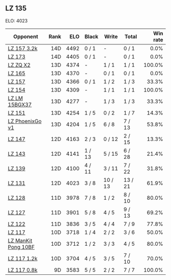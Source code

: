 ## LZ 135 ##

ELO: 4023

Opponent | Rank | ELO | Black | Write | Total | Win rate
---------|-----:|----:|-------|-------|-------|-------:
[LZ 157 3.2k](LZ%20157%203.2k.md) | 14D | 4492 | 0 / 1 | - | 0 / 1 | 0.0%
[LZ 173](LZ%20173.md) | 14D | 4405 | 0 / 1 | - | 0 / 1 | 0.0%
[LZ ZQ X2](LZ%20ZQ%20X2.md) | 13D | 4374 | - | 1 / 1 | 1 / 1 | 100.0%
[LZ 165](LZ%20165.md) | 13D | 4370 | - | 0 / 1 | 0 / 1 | 0.0%
[LZ 157](LZ%20157.md) | 13D | 4366 | 0 / 1 | 1 / 2 | 1 / 3 | 33.3%
[LZ 154](LZ%20154.md) | 13D | 4309 | - | 1 / 1 | 1 / 1 | 100.0%
[LZ LM 15BGX37](LZ%20LM%2015BGX37.md) | 13D | 4277 | - | 1 / 3 | 1 / 3 | 33.3%
[LZ 151](LZ%20151.md) | 13D | 4254 | 1 / 5 | 0 / 2 | 1 / 7 | 14.3%
[LZ PhoenixGo v1](LZ%20PhoenixGo%20v1.md) | 13D | 4204 | 1 / 5 | 6 / 8 | 7 / 13 | 53.8%
[LZ 147](LZ%20147.md) | 12D | 4163 | 2 / 3 | 0 / 12 | 2 / 15 | 13.3%
[LZ 143](LZ%20143.md) | 12D | 4141 | 1 / 13 | 5 / 15 | 6 / 28 | 21.4%
[LZ 139](LZ%20139.md) | 12D | 4100 | 4 / 11 | 3 / 11 | 7 / 22 | 31.8%
[LZ 131](LZ%20131.md) | 12D | 4023 | 3 / 8 | 10 / 13 | 13 / 21 | 61.9%
[LZ 128](LZ%20128.md) | 11D | 3978 | 7 / 8 | 1 / 2 | 8 / 10 | 80.0%
[LZ 127](LZ%20127.md) | 11D | 3901 | 5 / 8 | 4 / 5 | 9 / 13 | 69.2%
[LZ 122](LZ%20122.md) | 11D | 3836 | 3 / 5 | 4 / 4 | 7 / 9 | 77.8%
[LZ 117](LZ%20117.md) | 10D | 3718 | 1 / 4 | 2 / 2 | 3 / 6 | 50.0%
[LZ ManKit Pong 10BF](LZ%20ManKit%20Pong%2010BF.md) | 10D | 3712 | 1 / 2 | 3 / 3 | 4 / 5 | 80.0%
[LZ 117 1.2k](LZ%20117%201.2k.md) | 10D | 3704 | 4 / 5 | 3 / 5 | 7 / 10 | 70.0%
[LZ 117 0.8k](LZ%20117%200.8k.md) | 9D | 3583 | 5 / 5 | 2 / 2 | 7 / 7 | 100.0%
